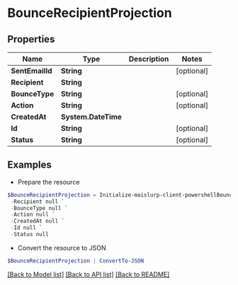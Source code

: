 # BounceRecipientProjection
## Properties

Name | Type | Description | Notes
------------ | ------------- | ------------- | -------------
**SentEmailId** | **String** |  | [optional] 
**Recipient** | **String** |  | 
**BounceType** | **String** |  | [optional] 
**Action** | **String** |  | [optional] 
**CreatedAt** | **System.DateTime** |  | 
**Id** | **String** |  | [optional] 
**Status** | **String** |  | [optional] 

## Examples

- Prepare the resource
```powershell
$BounceRecipientProjection = Initialize-maislurp-client-powershellBounceRecipientProjection  -SentEmailId null `
 -Recipient null `
 -BounceType null `
 -Action null `
 -CreatedAt null `
 -Id null `
 -Status null
```

- Convert the resource to JSON
```powershell
$BounceRecipientProjection | ConvertTo-JSON
```

[[Back to Model list]](../README#documentation-for-models) [[Back to API list]](../README#documentation-for-api-endpoints) [[Back to README]](../README)

